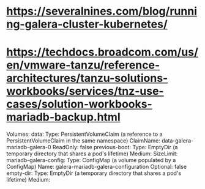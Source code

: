 
# https://severalnines.com/blog/running-galera-cluster-kubernetes/

# https://techdocs.broadcom.com/us/en/vmware-tanzu/reference-architectures/tanzu-solutions-workbooks/services/tnz-use-cases/solution-workbooks-mariadb-backup.html

Volumes:
  data:
    Type:       PersistentVolumeClaim (a reference to a PersistentVolumeClaim in the same namespace)
    ClaimName:  data-galera-mariadb-galera-0
    ReadOnly:   false
  previous-boot:
    Type:       EmptyDir (a temporary directory that shares a pod's lifetime)
    Medium:
    SizeLimit:  <unset>
  mariadb-galera-config:
    Type:      ConfigMap (a volume populated by a ConfigMap)
    Name:      galera-mariadb-galera-configuration
    Optional:  false
  empty-dir:
    Type:        EmptyDir (a temporary directory that shares a pod's lifetime)
    Medium:


